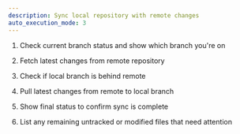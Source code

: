 ```yaml
---
description: Sync local repository with remote changes
auto_execution_mode: 3
---
```


1. Check current branch status and show which branch you're on

2. Fetch latest changes from remote repository

3. Check if local branch is behind remote

4. Pull latest changes from remote to local branch

5. Show final status to confirm sync is complete

6. List any remaining untracked or modified files that need attention